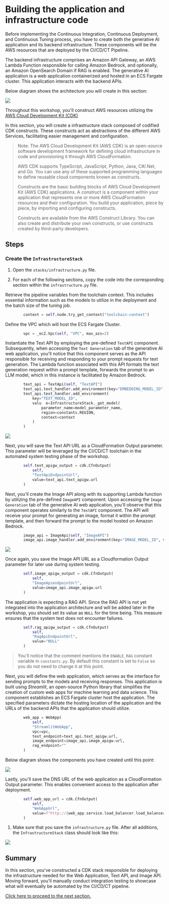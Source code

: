 # Building the application and infrastructure code

Before implementing the Continuous Integration, Continuous Deployment, and Continuous Tuning process, you have to create both the generative AI application and its backend infrastructure. These components will be the AWS resources that are deployed by the CI/CD/CT Pipeline.

The backend infrastructure comprises an Amazon API Gateway, an AWS Lambda Function responsible for calling Amazon Bedrock, and optionally, an Amazon OpenSearch Domain if RAG is enabled. The generative AI application is a web application containerized and hosted in an ECS Fargate cluster. This application interacts with the backend APIs.

Below diagram shows the architecture you will create in this section:

![](../img/web_app.png)

Throughout this workshop, you'll construct AWS resources utilizing the [AWS Cloud Development Kit (CDK)](https://aws.amazon.com/cdk/)

In this section, you will create a infrastructure stack composed of codified CDK constructs. These constructs act as abstractions of the different AWS Services, facilitating easier management and configuration.

> Note: The AWS Cloud Development Kit (AWS CDK) is an open-source software development framework for defining cloud infrastructure in code and provisioning it through AWS CloudFormation.
>
> AWS CDK supports TypeScript, JavaScript, Python, Java, C#/.Net, and Go. You can use any of these supported programming languages to define reusable cloud components known as constructs.
> 
> Constructs are the basic building blocks of AWS Cloud Development Kit (AWS CDK) applications. A construct is a component within your application that represents one or more AWS CloudFormation resources and their configuration. You build your application, piece by piece, by importing and configuring constructs.
> 
> Constructs are available from the AWS Construct Library. You can also create and distribute your own constructs, or use constructs created by third-party developers.

## Steps

### Create the `InfrastructureStack`

1. Open the `stacks/infrastructure.py` file. 

2. For each of the following sections, copy the code into the corresponding section within the `infrastructure.py` file.

Retrieve the pipeline variables from the toolchain context. This includes essential information such as the models to utilize in the deployment and the batch size of the tuning job.

```python
        context = self.node.try_get_context("toolchain-context")
```

Define the VPC which will host the ECS Fargate Cluster.

```python
        vpc = _ec2.Vpc(self, "VPC", max_azs=2)
```

Instantiate the Text API by employing the pre-defined `TextAPI` component. Subsequently, when accessing the `Text Generation` tab of the generative AI web application, you'll notice that this component serves as the API responsible for receiving and responding to your prompt requests for text generation. The Lambda function associated with this API formats the text generation request within a prompt template, forwards the prompt to an LLM model, which in this instance is facilitated by Amazon Bedrock.

```python
        text_api = TextApi(self, "TextAPI")
        text_api.text_handler.add_environment(key="EMBEDDING_MODEL_ID", value=context.get("bedrock-embedding-model-id"))
        text_api.text_handler.add_environment(
            key="TEXT_MODEL_ID",
            valu  e=InfrastructureStack._get_model(
                parameter_name=model_parameter_name,
                region=constants.REGION,
                context=context
            )
        )
```

![](../img/text-api.png)

Next, you will save the Text API URL as a CloudFormation Output parameter. This parameter will be leveraged by the CI/CD/CT toolchain in the automated system testing phase of the workshop.

```python
        self.text_apigw_output = cdk.CfnOutput(
            self,
            "TextApiEndpointUrl",
            value=text_api.text_apigw.url
        )
```

Next, you'll create the Image API along with its supporting Lambda function by utilizing the pre-defined `ImageAPI` component. Upon accessing the `Image Generation` tab of the generative AI web application, you'll observe that this component operates similarly to the `TextAPI` component. The API will receive your prompt for generating an image, format it within the prompt template, and then forward the prompt to the model hosted on Amazon Bedrock.

```python
        image_api = ImageApi(self, "ImageAPI")
        image_api.image_handler.add_environment(key="IMAGE_MODEL_ID", value=context.get("bedrock-image-model-id"))
```

![](../img/text-api-and-image-api.png)

Once again, you save the Image API URL as a Cloudformation Output parameter for later use during system testing.

```python
        self.image_apigw_output = cdk.CfnOutput(
            self,
            "ImageApiendpointUrl",
            value=image_api.image_apigw.url
        )
```

The application is expecting a RAG API. Since the RAG API is not yet integrated into the application architecture and will be added later in the workshop, you should set its value as `NULL` for the time being. This measure ensures that the system test does not encounter failures.

```python
        self.rag_apigw_output = cdk.CfnOutput(
            self,
            "RagApiEndpointUrl",
            value="NULL"
        )
```

> You'll notice that the comment mentions the `ENABLE_RAG` constant variable in `constants.py`. By default this constant is set to `False` so you do not need to change it at this point.

Next, you will define the web application, which serves as the interface for sending prompts to the models and receiving responses. This application is built using *Streamlit*, an open-source Python library that simplifies the creation of custom web apps for machine learning and data science. This component establishes an ECS Fargate cluster host the application. The specified parameters dictate the hosting location of the application and the URLs of the backend APIs that the application should utilize.

```python
        web_app = WebApp(
            self,
            "StreamlitWebApp",
            vpc=vpc,
            text_endpoint=text_api.text_apigw.url,
            image_endpoint=image_api.image_apigw.url,
            rag_endpoint=""
        )
```

Below diagram shows the components you have created until this point:

![](../img/web_app.png)

Lastly, you'll save the DNS URL of the web application as a CloudFormation Output parameter. This enables convenient access to the application after deployment.

```python
        self.web_app_url = cdk.CfnOutput(
            self,
            "WebAppUrl",
            value=f"http://{web_app.service.load_balancer.load_balancer_dns_name}"
        )
```

1. Make sure that you save the `infrastructure.py` file. After all additions, the `InfrastructureStack` class should look like this:

![](../img/infrastructure-stack.png)

## Summary

In this section, you've constructed a CDK stack responsible for deploying the infrastructure needed for the Web Application, Text API, and Image API. Moving forward, you'll manually conduct integration testing to showcase what will eventually be automated by the CI/CD/CT pipeline.

[Click here to proceed to the next section.](/.docs/part-1/20-manual-unit-and-integration-test.md)
